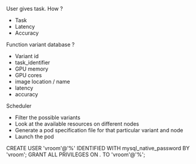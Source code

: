User gives task. How ?
- Task
- Latency
- Accuracy

Function variant database ?
- Variant id
- task_identifier
- GPU memory
- GPU cores
- image location / name
- latency
- accuracy

Scheduler
- Filter the possible variants
- Look at the available resources on different nodes
- Generate a pod specification file for that particular variant and node
- Launch the pod


CREATE USER 'vroom'@'%' IDENTIFIED WITH mysql_native_password BY 'vroom';
GRANT ALL PRIVILEGES ON *.* TO 'vroom'@'%';